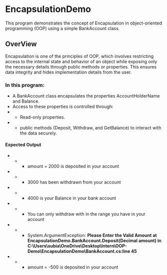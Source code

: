 # EncapsulationDemo

This program demonstrates the concept of Encapsulation in object-oriented programming (OOP) using a simple BankAccount class.

## OverView

Encapsulation is one of the  principles of OOP, which involves restricting 
access to the internal state and behavior of an object while exposing only the necessary
details through public methods or properties. This ensures data integrity and hides
implementation details from the user.

### In this program:

- A BankAccount class encapsulates the properties AccountHolderName and Balance.
- Access to these properties is controlled through:
- - Read-only properties.
- - public methods (Deposit, Withdraw, and GetBalance) to interact with the data securely.
	
 #### Expected Output

- - - amount = 2000 is deposited in your account
- - - 3000 has been withdrawn from your account
- - - 4000 is your Balance in your bank  account
- - - You can only withdraw with in the range you have in your account
- - - System.ArgumentException:  **Please Enter the Valid Amount at EncapsulationDemo.BankAccount.Deposit(Decimal amount) in C:\Users\subia\OneDrive\Desktop\Intern\OOP-Demo\EncapsulationDemo\BankAccount.cs:line 45**
- - - amount = -500 is deposited in your account
